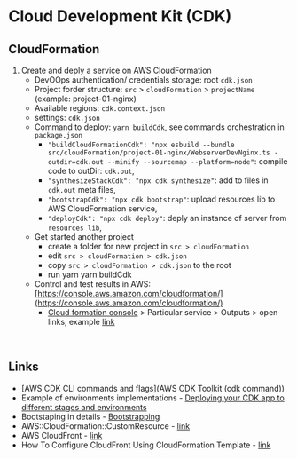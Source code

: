 # Cloud Development Kit (CDK)

## CloudFormation

1. Create and deply a service on AWS CloudFormation
   - DevOOps authentication/ credentials storage: root `cdk.json`
   - Project forder structure: `src` > `cloudFormation` > `projectName` (example: project-01-nginx)
   - Available regions: `cdk.context.json`
   - settings: `cdk.json`
   - Command to deploy: `yarn buildCdk`, see commands orchestration in `package.json`
     - `"buildCloudFormationCdk": "npx esbuild --bundle src/cloudFormation/project-01-nginx/WebserverDevNginx.ts -outdir=cdk.out --minify --sourcemap --platform=node"`: compile code to outDir: `cdk.out`,
     - `"synthesizeStackCdk": "npx cdk synthesize"`: add to files in `cdk.out` meta files,
     - `"bootstrapCdk": "npx cdk bootstrap"`: upload resources lib to AWS CloudFormation service,
     - `"deployCdk": "npx cdk deploy"`: deply an instance of server from `resources lib`,
   - Get started another project
     - create a folder for new project in `src > cloudFormation`
     - edit `src > cloudFormation > cdk.json`
     - copy `src > cloudFormation > cdk.json` to the root
     - run yarn yarn buildCdk
   - Control and test results in AWS: [https://console.aws.amazon.com/cloudformation/](https://console.aws.amazon.com/cloudformation/)
     - [Cloud formation console](https://console.aws.amazon.com/cloudformation/) > Particular service > Outputs > open links, example [link](http://webse-servi-1j3xejz1zho25-1770200024.us-east-1.elb.amazonaws.com/)

<br />

## Links

- [AWS CDK CLI commands and flags](AWS CDK Toolkit (cdk command))
- Example of environments implementations - [Deploying your CDK app to different stages and environments](https://taimos.de/blog/deploying-your-cdk-app-to-different-stages-and-environments)
- Bootstaping in details - [Bootstrapping](https://docs.aws.amazon.com/cdk/v2/guide/bootstrapping.html)
- AWS::CloudFormation::CustomResource - [link](https://docs.aws.amazon.com/AWSCloudFormation/latest/UserGuide/aws-resource-cfn-customresource.html)
- AWS CloudFront - [link](https://aws.amazon.com/cloudfront/)
- How To Configure CloudFront Using CloudFormation Template - [link](https://hackernoon.com/how-to-configure-cloudfront-using-cloudformation-template-2c263u56)

<br />

